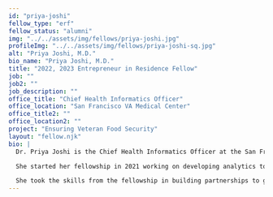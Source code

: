 ```yaml
---
id: "priya-joshi"
fellow_type: "erf"
fellow_status: "alumni"
img: "../../assets/img/fellows/priya-joshi.jpg"
profileImg: "../../assets/img/fellows/priya-joshi-sq.jpg"
alt: "Priya Joshi, M.D."
bio_name: "Priya Joshi, M.D."
title: "2022, 2023 Entrepreneur in Residence Fellow"
job: ""
job2: ""
job_description: ""
office_title: "Chief Health Informatics Officer"
office_location: "San Francisco VA Medical Center"
office_title2: ""
office_location2: ""
project: "Ensuring Veteran Food Security"
layout: "fellow.njk"
bio: |
  Dr. Priya Joshi is the Chief Health Informatics Officer at the San Francisco VA Medical Center. She identifies where exclusions in code become exclusions & inconvenience in care. We shouldn't have to jump through hoops to get the care and resources we need; the best care should be the path of least resistance.<br><br>

  She started her fellowship in 2021 working on developing analytics to proactively identify missed diagnoses of kidney disease, hypertension, and diabetes to proactively provide upstream medication therapy that prevented kidney disease progression to dialysis, heart attacks, and strokes. She moved forward in 2022 building an enterprise evaluation of food security and building a grocery delivery program called Foodshare that helped get food to Veterans experiencing food insecurity and homelessness. <br><br>

  She took the skills from the fellowship in building partnerships to get regular and artificial intelligence to the point of care, so Veterans and staff get information and support when and where they need it.
---
```

